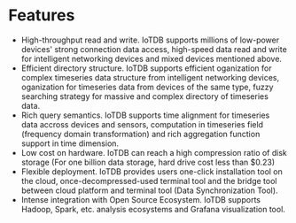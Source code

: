 # Features

* High-throughput read and write. IoTDB supports millions of low-power devices' strong connection data access, high-speed data read and write for intelligent networking devices and mixed devices mentioned above.
* Efficient directory structure. IoTDB supports efficient oganization for complex timeseries data structure from intelligent networking devices, oganization for timeseries data from devices of the same type, fuzzy searching strategy for massive and complex directory of timeseries data.
* Rich query semantics. IoTDB supports time alignment for timeseries data accross devices and sensors, computation in timeseries field (frequency domain transformation) and rich aggregation function support in time dimension.
* Low cost on hardware. IoTDB can reach a high compression ratio of disk storage (For one billion data storage, hard drive cost less than $0.23)
* Flexible deployment. IoTDB provides users one-click installation tool on the cloud, once-decompressed-used terminal tool and the bridge tool between cloud platform and terminal tool (Data Synchronization Tool).
* Intense integration with Open Source Ecosystem. IoTDB supports Hadoop, Spark, etc. analysis ecosystems and Grafana visualization tool.
